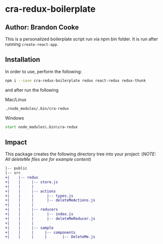 # cra-redux-boilerplate

## Author: Brandon Cooke

This is a personalized boilerplate script run via npm bin folder. It is run after running `create-react-app`.

## Installation

In order to use, perform the following:

```bash
npm i --save cra-redux-boilerplate redux react-redux redux-thunk
```

and after run the following

Mac/Linux
```bash
./node_modules/.bin/cra-redux
```

Windows
```cmd
start node_modules\.bin\cra-redux
```

## Impact

This package creates the following directory tree into your project:
(_NOTE: All deleteMe files are for example content_)

```diff
|-- public
|-- src
+|    |-- redux
+|    |     |-- store.js
+|    |     |
+|    |     |-- actions
+|    |     |      |-- types.js
+|    |     |      |-- deleteMeActions.js 
+|    |     |
+|    |     |-- reducers
+|    |     |      |-- index.js
+|    |     |      |-- deleteMeReducer.js
+|    |     |
+|    |     |-- sample
+|    |     |     |-- components
+|    |     |     |       |-- DeleteMe.js    
```
